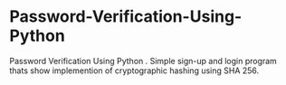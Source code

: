 # Password-Verification-Using-Python

Password Verification Using Python . Simple sign-up and login program thats show implemention of cryptographic hashing using SHA 256.
